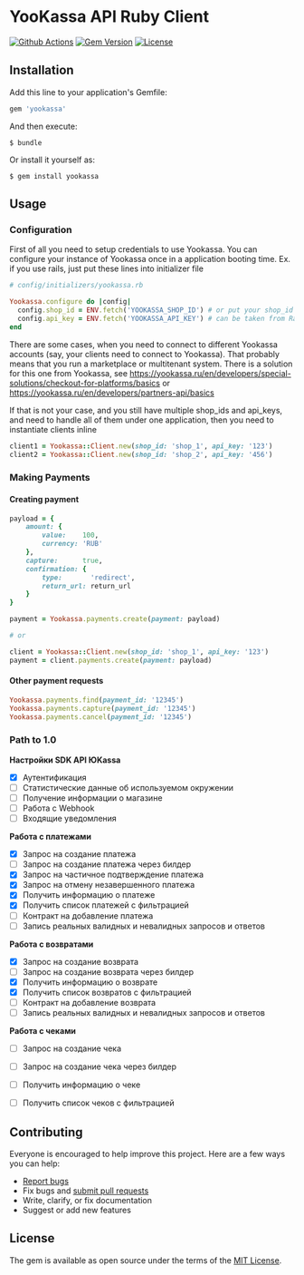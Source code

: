 # YooKassa API Ruby Client
[![Github Actions](https://github.com/PaymentInstruments/yookassa/actions/workflows/main.yml/badge.svg)](https://github.com/PaymentInstruments/yookassa/actions/workflows/main.yml)
[![Gem Version][gem-badger]][gem]
[![License](https://img.shields.io/github/license/paderinandrey/yookassa.svg)](https://github.com/paderinandrey/yookassa)


[gem-badger]: https://img.shields.io/gem/v/yookassa.svg?style=flat&color=blue
[gem]: https://rubygems.org/gems/yookassa

## Installation

Add this line to your application's Gemfile:

```ruby
gem 'yookassa'
```

And then execute:

    $ bundle

Or install it yourself as:

    $ gem install yookassa

## Usage

### Configuration

First of all you need to setup credentials to use Yookassa.
You can configure your instance of Yookassa once in a application booting time. Ex. if you use rails, just put these lines into initializer file

```ruby
# config/initializers/yookassa.rb

Yookassa.configure do |config|
  config.shop_id = ENV.fetch('YOOKASSA_SHOP_ID') # or put your shop_id and api_key here directly
  config.api_key = ENV.fetch('YOOKASSA_API_KEY') # can be taken from Rails.credentials too
end
```

There are some cases, when you need to connect to different Yookassa accounts (say, your clients need to connect to Yookassa). That probably means that you run a marketplace or multitenant system. There is a solution for this one from Yookassa, see https://yookassa.ru/en/developers/special-solutions/checkout-for-platforms/basics or https://yookassa.ru/en/developers/partners-api/basics

If that is not your case, and you still have multiple shop_ids and api_keys, and need to handle all of them under one application, then you need to instantiate clients inline

```ruby
client1 = Yookassa::Client.new(shop_id: 'shop_1', api_key: '123')
client2 = Yookassa::Client.new(shop_id: 'shop_2', api_key: '456')
```

### Making Payments

#### Creating payment
```ruby
payload = {
    amount: {
        value:    100,
        currency: 'RUB'
    },
    capture:      true,
    confirmation: {
        type:       'redirect',
        return_url: return_url
    }
}

payment = Yookassa.payments.create(payment: payload)

# or

client = Yookassa::Client.new(shop_id: 'shop_1', api_key: '123')
payment = client.payments.create(payment: payload)
```

#### Other payment requests

```ruby
Yookassa.payments.find(payment_id: '12345')
Yookassa.payments.capture(payment_id: '12345')
Yookassa.payments.cancel(payment_id: '12345')
```

### Path to 1.0

**Настройки SDK API ЮKassa**
 - [x] Аутентификация
 - [ ] Статистические данные об используемом окружении
 - [ ] Получение информации о магазине
 - [ ] Работа с Webhook
 - [ ] Входящие уведомления

**Работа с платежами**
 - [x] Запрос на создание платежа
 - [ ] Запрос на создание платежа через билдер
 - [x] Запрос на частичное подтверждение платежа
 - [x] Запрос на отмену незавершенного платежа
 - [x] Получить информацию о платеже
 - [x] Получить список платежей с фильтрацией
 - [ ] Контракт на добавление платежа
 - [ ] Запись реальных валидных и невалидных запросов и ответов

**Работа с возвратами**
 - [x] Запрос на создание возврата
 - [ ] Запрос на создание возврата через билдер
 - [x] Получить информацию о возврате
 - [x] Получить список возвратов с фильтрацией
 - [ ] Контракт на добавление возврата
 - [ ] Запись реальных валидных и невалидных запросов и ответов

**Работа с чеками**
 - [ ] Запрос на создание чека
 - [ ] Запрос на создание чека через билдер
 - [ ] Получить информацию о чеке
 - [ ] Получить список чеков с фильтрацией


## Contributing

Everyone is encouraged to help improve this project. Here are a few ways you can help:

- [Report bugs](https://github.com/paderinandrey/yookassa/issues)
- Fix bugs and [submit pull requests](https://github.com/paderinandrey/yookassa/pulls)
- Write, clarify, or fix documentation
- Suggest or add new features

## License

The gem is available as open source under the terms of the [MIT License](https://opensource.org/licenses/MIT).
